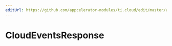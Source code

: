 ```yaml
---
editUrl: https://github.com/appcelerator-modules/ti.cloud/edit/master/apidoc/Events/Events.yml
---
```

# CloudEventsResponse

<TypeHeader/>

<ApiDocs/>
